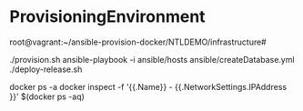 # ProvisioningEnvironment


root@vagrant:~/ansible-provision-docker/NTLDEMO/infrastructure# 

./provision.sh
ansible-playbook -i ansible/hosts ansible/createDatabase.yml
./deploy-release.sh 

docker ps -a
docker inspect -f '{{.Name}} - {{.NetworkSettings.IPAddress }}' $(docker ps -aq)
